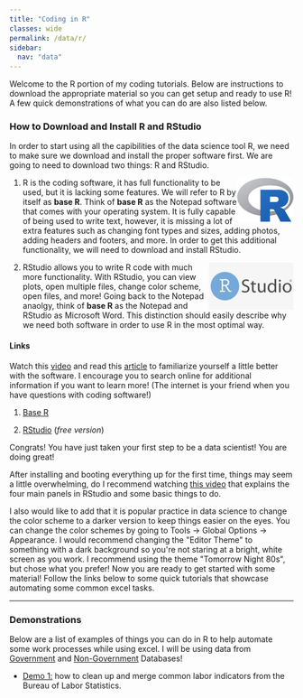 ```yaml
---
title: "Coding in R"
classes: wide
permalink: /data/r/
sidebar:
  nav: "data"
---
```


Welcome to the R portion of my coding tutorials. Below are instructions to download the appropriate material so you can get setup and ready to use R! A few quick demonstrations of what you can do are also listed below.

### How to Download and Install R and RStudio

In order to start using all the capibilities of the data science tool R, we need to make sure we download and install the proper software first. We are going to need to download two things: R and RStudio. 

<img align="right" src="https://github.com/AndrewAFerrante/AndrewAFerrante.github.io/blob/master/assets/images/R_logo.png" class="img-responsive" alt="" width="100">

1. R is the coding software, it has full functionality to be used, but it is lacking some features. We will refer to R by itself as **base R**. Think of **base R** as the          Notepad software that comes with your operating system. It is fully capable of being used to write text, however, it is missing a lot of extra features such as changing font    types and sizes, adding photos, adding headers and footers, and more. In order to get this additional functionality, we will need to download and install RStudio.

<img align="right" src="https://github.com/AndrewAFerrante/AndrewAFerrante.github.io/blob/master/assets/images/RStudio_Logo.png" class="img-responsive" alt="" width="150">

2. RStudio allows you to write R code with much more functionality. With RStudio, you can view plots, open multiple files, change color scheme, open files, and more! Going back    to the Notepad anaolgy, think of **base R** as the Notepad and RStudio as Microsoft Word. This distinction should easily describe why we need both software in order to use R    in the most optimal way.

#### Links

Watch this [video](https://www.youtube.com/watch?v=9-RrkJQQYqY) and read this [article](https://rstudio-education.github.io/hopr/starting.html) to familiarize yourself a little better with the software. I encourage you to search online for additional information if you want to learn more! (The internet is your friend when you have questions with coding software!)

1. [Base R](https://cloud.r-project.org/)

2. [RStudio](https://www.rstudio.com/products/rstudio/download/) (*free version*)

Congrats! You have just taken your first step to be a data scientist! You are doing great!

After installing and booting everything up for the first time, things may seem a little overwhelming, do I recommend watching [this video](https://www.youtube.com/watch?v=FIrsOBy5k58) that explains the four main panels in RStudio and some basic things to do.

I also would like to add that it is popular practice in data science to change the color scheme to a darker version to keep things easier on the eyes. You can change the color schemes by going to Tools -> Global Options -> Appearance. I would recommend changing the "Editor Theme" to something with a dark background so you're not staring at a bright, white screen as you work. I recommend using the theme "Tomorrow Night 80s", but chose what you prefer! Now you are ready to get started with some material! Follow the links below to some quick tutorials that showcase automating some common excel tasks.

---

### Demonstrations

Below are a list of examples of things you can do in R to help automate some work processes while using excel. I will be using data from [Government](https://andrewaferrante.github.io/data/government-databases/) and [Non-Government](https://andrewaferrante.github.io/data/non-government-databases/) Databases!

- [Demo 1:]() how to clean up and merge common labor indicators from the Bureau of Labor Statistics.
